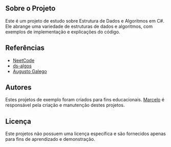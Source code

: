 ## Sobre o Projeto

Este é um projeto de estudo sobre Estrutura de Dados e Algoritmos em C#. Ele abrange uma variedade de estruturas de dados e algoritmos, com exemplos de implementação e explicações do código. 

##  Referências

- [NeetCode](https://neetcode.io/)
- [ds-algos](https://github.com/dinesh-varyani/ds-algos)
- [Augusto Galego](https://www.youtube.com/@GutoGalego)

## Autores

Estes projetos de exemplo foram criados para fins educacionais. [Marcelo](https://github.com/Mmarcelinho) é responsável pela criação e manutenção destes projetos.

## Licença

Este projetos não possuem uma licença específica e são fornecidos apenas para fins de aprendizado e demonstração.

